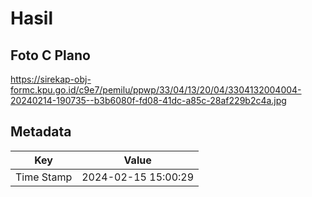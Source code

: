 # Hasil

## Foto C Plano

https://sirekap-obj-formc.kpu.go.id/c9e7/pemilu/ppwp/33/04/13/20/04/3304132004004-20240214-190735--b3b6080f-fd08-41dc-a85c-28af229b2c4a.jpg


## Metadata

| Key        | Value               |
| ---------- | ------------------- |
| Time Stamp | 2024-02-15 15:00:29 |



